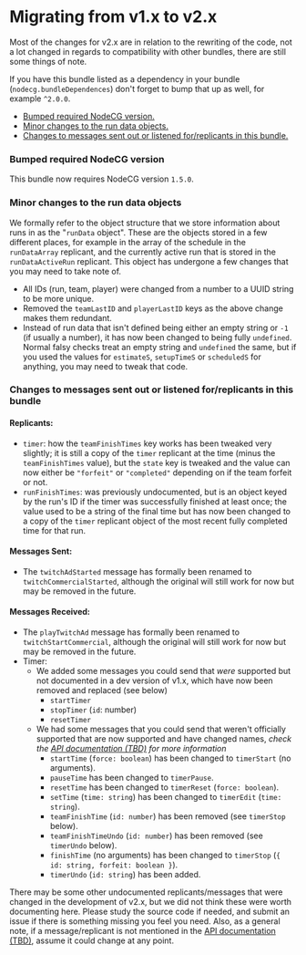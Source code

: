 # Migrating from v1.x to v2.x

Most of the changes for v2.x are in relation to the rewriting of the code, not a lot changed in regards to compatibility with other bundles, there are still some things of note.

If you have this bundle listed as a dependency in your bundle (`nodecg.bundleDependences`) don't forget to bump that up as well, for example `^2.0.0`.

- [Bumped required NodeCG version.](#nodecg-version)
- [Minor changes to the run data objects.](#run-data-changes)
- [Changes to messages sent out or listened for/replicants in this bundle.](#message-rep-changes)


### <a name="nodecg-version"></a> Bumped required NodeCG version

This bundle now requires NodeCG version `1.5.0`.


### <a name="run-data-changes"></a> Minor changes to the run data objects

We formally refer to the object structure that we store information about runs in as the "`runData` object". These are the objects stored in a few different places, for example in the array of the schedule in the `runDataArray` replicant, and the currently active run that is stored in the `runDataActiveRun` replicant. This object has undergone a few changes that you may need to take note of.

- All IDs (run, team, player) were changed from a number to a UUID string to be more unique.
- Removed the `teamLastID` and `playerLastID` keys as the above change makes them redundant.
- Instead of run data that isn't defined being either an empty string or `-1` (if usually a number), it has now been changed to being fully `undefined`. Normal falsy checks treat an empty string and `undefined` the same, but if you used the values for `estimateS`, `setupTimeS` or `scheduledS` for anything, you may need to tweak that code.


### <a name="message-rep-changes"></a> Changes to messages sent out or listened for/replicants in this bundle

#### Replicants:
- `timer`: how the `teamFinishTimes` key works has been tweaked very slightly; it is still a copy of the `timer` replicant at the time (minus the `teamFinishTimes` value), but the `state` key is tweaked and the value can now either be `"forfeit"` or `"completed"` depending on if the team forfeit or not.
- `runFinishTimes`: was previously undocumented, but is an object keyed by the run's ID if the timer was successfully finished at least once; the value used to be a string of the final time but has now been changed to a copy of the `timer` replicant object of the most recent fully completed time for that run.

#### Messages Sent:
- The `twitchAdStarted` message has formally been renamed to `twitchCommercialStarted`, although the original will still work for now but may be removed in the future.

#### Messages Received:
- The `playTwitchAd` message has formally been renamed to `twitchStartCommercial`, although the original will still work for now but may be removed in the future.
- Timer:
  - We added some messages you could send that *were* supported but not documented in a dev version of v1.x, which have now been removed and replaced (see below)
    - `startTimer`
    - `stopTimer` (`id`: number)
    - `resetTimer`
  - We had some messages that you could send that weren't officially supported that are now supported and have changed names, *check the [API documentation (TBD)](API.md) for more information*
    - `startTime` (`force: boolean`) has been changed to `timerStart` (no arguments).
    - `pauseTime` has been changed to `timerPause`.
    - `resetTime` has been changed to `timerReset` (`force: boolean`).
    - `setTime` (`time: string`) has been changed to `timerEdit` (`time: string`).
    - `teamFinishTime` (`id: number`) has been removed (see `timerStop` below).
    - `teamFinishTimeUndo` (`id: number`) has been removed (see `timerUndo` below).
    - `finishTime` (no arguments) has been changed to `timerStop` (`{ id: string, forfeit: boolean }`).
    - `timerUndo` (`id: string`) has been added.

There may be some other undocumented replicants/messages that were changed in the development of v2.x, but we did not think these were worth documenting here. Please study the source code if needed, and submit an issue if there is something missing you feel you need. Also, as a general note, if a message/replicant is not mentioned in the [API documentation (TBD)](API.md), assume it could change at any point.
